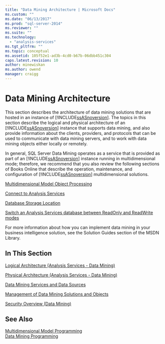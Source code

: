```yaml
---
title: "Data Mining Architecture | Microsoft Docs"
ms.custom: ""
ms.date: "06/13/2017"
ms.prod: "sql-server-2014"
ms.reviewer: ""
ms.suite: ""
ms.technology: 
  - "analysis-services"
ms.tgt_pltfrm: ""
ms.topic: conceptual
ms.assetid: 105f52e1-ad3b-4cd0-b67b-06dbb451c304
caps.latest.revision: 10
author: minewiskan
ms.author: owend
manager: craigg
---
```

# Data Mining Architecture
  This section describes the architecture of data mining solutions that are hosted in an instance of [!INCLUDE[ssASnoversion](../../includes/ssasnoversion-md.md)]. The topics in this section describe the logical and physical architecture of an [!INCLUDE[ssASnoversion](../../includes/ssasnoversion-md.md)] instance that supports data mining, and also provide information about the clients, providers, and protocols that can be used to communicate with data mining servers, and to work with data mining objects either locally or remotely.  
  
 In general, SQL Server Data Mining operates as a service that is provided as part of an [!INCLUDE[ssASnoversion](../../includes/ssasnoversion-md.md)] instance running in multidimensional mode; therefore, we recommend that you also review the following sections of Books Online that describe the operation, maintenance, and configuration of [!INCLUDE[ssASnoversion](../../includes/ssasnoversion-md.md)] multidimensional solutions.  
  
 [Multidimensional Model Object Processing](../multidimensional-models/processing-a-multidimensional-model-analysis-services.md)  
  
 [Connect to Analysis Services](../instances/connect-to-analysis-services.md)  
  
 [Database Storage Location](../multidimensional-models/database-storage-location.md)  
  
 [Switch an Analysis Services database between ReadOnly and ReadWrite modes](../multidimensional-models/switch-an-analysis-services-database-between-readonly-and-readwrite-modes.md)  
  
 For more information about how you can implement data mining in your business intelligence solution, see the Solution Guides section of the MSDN Library.  
  
## In This Section  
 [Logical Architecture &#40;Analysis Services - Data Mining&#41;](logical-architecture-analysis-services-data-mining.md)  
  
 [Physical Architecture &#40;Analysis Services - Data Mining&#41;](physical-architecture-analysis-services-data-mining.md)  
  
 [Data Mining Services and Data Sources](data-mining-services-and-data-sources.md)  
  
 [Management of Data Mining Solutions and Objects](management-of-data-mining-solutions-and-objects.md)  
  
 [Security Overview &#40;Data Mining&#41;](security-overview-data-mining.md)  
  
## See Also  
 [Multidimensional Model Programming](../multidimensional-models/multidimensional-model-programming.md)   
 [Data Mining Programming](../dev-guide/data-mining-programming.md)  
  
  
